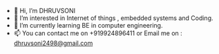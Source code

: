 - 👋 Hi, I’m DHRUVSONI
- 👀 I’m interested in Internet of things , embedded systems and Coding.
- 🌱 I’m currently learning BE in computer engineering.
- 📫 You can contact me on +919924896411 or Email me on : dhruvsoni2498@gmail.com

<!---
DHRUVSONI2498/DHRUVSONI2498 is a ✨ special ✨ repository because its `README.md` (this file) appears on your GitHub profile.
You can click the Preview link to take a look at your changes.
--->
